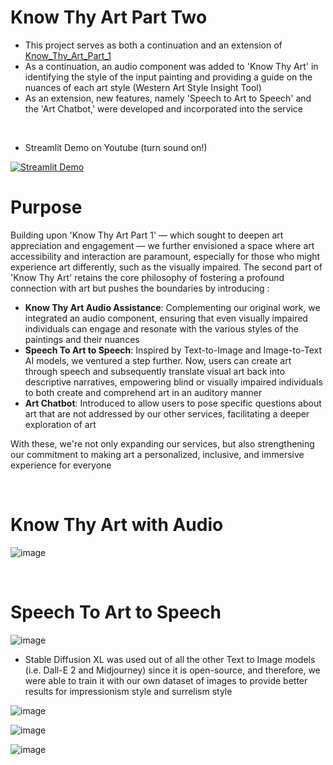 # Know Thy Art Part Two
- This project serves as both a continuation and an extension of [Know_Thy_Art_Part_1](https://github.com/ryan-hk-koo/know_thy_art_part_1)  
- As a continuation, an audio component was added to 'Know Thy Art' in identifying the style of the input painting and providing a guide on the nuances of each art style (Western Art Style Insight Tool)
- As an extension, new features, namely 'Speech to Art to Speech' and the 'Art Chatbot,' were  developed and incorporated into the service 

<br>

- Streamlit Demo on Youtube (turn sound on!)

[![Streamlit Demo](https://img.youtube.com/vi/CgBtw9AcVYY/0.jpg)](https://youtu.be/CgBtw9AcVYY)

# Purpose
Building upon 'Know Thy Art Part 1' — which sought to deepen art appreciation and engagement — we further envisioned a space where art accessibility and interaction are paramount, especially for those who might experience art differently, such as the visually impaired. The second part of 'Know Thy Art' retains the core philosophy of fostering a profound connection with art but pushes the boundaries by introducing : 

- **Know Thy Art Audio Assistance**: Complementing our original work, we integrated an audio component, ensuring that even visually impaired individuals can engage and resonate with the various styles of the paintings and their nuances 
- **Speech To Art to Speech**: Inspired by Text-to-Image and Image-to-Text AI models, we ventured a step further. Now, users can create art through speech and subsequently translate visual art back into descriptive narratives, empowering blind or visually impaired individuals to both create and comprehend art in an auditory manner
- **Art Chatbot**: Introduced to allow users to pose specific questions about art that are not addressed by our other services, facilitating a deeper exploration of art

With these, we're not only expanding our services, but also strengthening our commitment to making art a personalized, inclusive, and immersive experience for everyone

<br>

# Know Thy Art with Audio
![image](https://github.com/ryan-hk-koo/know_thy_art_part_2/assets/143580734/97a2b0ee-5ed9-45ab-b117-6ca19b8318f6)

<br>

# Speech To Art to Speech
![image](https://github.com/ryan-hk-koo/know_thy_art_part_2/assets/143580734/2c7a6d5f-60ac-41e4-8fea-1b8cc1f42e94)

- Stable Diffusion XL was used out of all the other Text to Image models (i.e. Dall-E 2 and  Midjourney) since it is open-source, and therefore, we were able to train it with our own dataset of images to provide better results for impressionism style and surrelism style

![image](https://github.com/ryan-hk-koo/know_thy_art_part_2/assets/143580734/ca0797dc-b2f6-4e57-bcd4-76669f14d18d)

![image](https://github.com/ryan-hk-koo/know_thy_art_part_2/assets/143580734/ec7d6297-4a16-4895-94be-5a79d94ccb78)

![image](https://github.com/ryan-hk-koo/know_thy_art_part_2/assets/143580734/e4dd77d5-1577-4008-a3fd-bb950c4e5f18)
